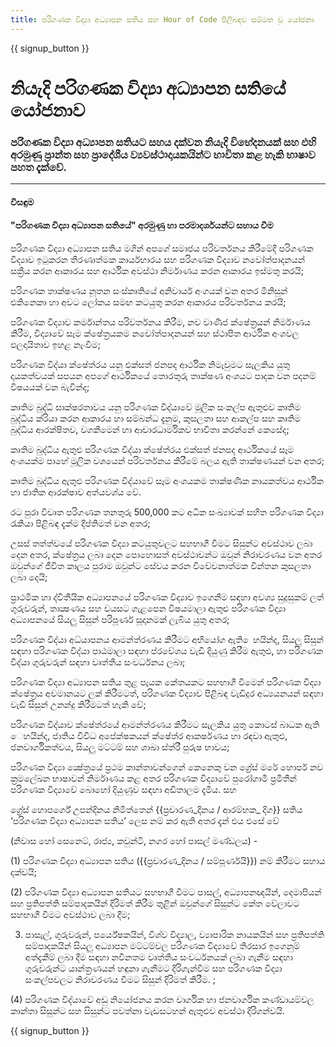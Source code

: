 ```yaml
---
title: පරිගණක විද්‍යා අධ්‍යාපන සතිය සහ Hour of Code පිලිබඳව සම්මත වූ යෝජනා
---
```


{{ signup_button }}

# නියැදි පරිගණක විද්‍යා අධ්‍යාපන සතියේ යෝජනාව

### පරිගණක විද්‍යා අධ්‍යාපන සතියට සහය දක්වන නියැදි විභේදනයක් සහ එහි අරමුණු ප්‍රාන්ත සහ ප්‍රාදේශීය ව්‍යවස්ථාදායකයින්ට භාවිතා කළ හැකි භාෂාව පහත දැක්වේ.

* * *

#### විසඳුම  


#### "පරිගණක විද්‍යා අධ්‍යාපන සතියේ" අරමුණු හා පරමාදර්ශයන්ට සහාය වීම 

පරිගණක විද්‍යා අධ්‍යාපන සතිය මගින් අපගේ සමාජය පරිවර්තනය කිරීමේදී පරිගණක විද්‍යාව ඉටුකරන තීරණාත්මක කාර්යභාරය සහ පරිගණක විද්‍යාව නවෝත්පාදනයන් සක්‍රීය කරන ආකාරය සහ ආර්ථික අවස්ථා නිර්මාණය කරන ආකාරය ඉස්මතු කරයි;

පරිගණක තාක්ෂණය නූතන සංස්කෘතියේ අනිවාර්ය අංගයක් වන අතර මිනිසුන් එකිනෙකා හා අවට ලෝකය සමඟ කටයුතු කරන ආකාරය පරිවර්තනය කරයි;

පරිගණක විද්‍යාව කර්මාන්තය පරිවර්තනය කිරීම, නව වාණිජ ක්ෂේත්‍රයන් නිර්මාණය කිරීම, විද්‍යාවේ සෑම ක්ෂේත්‍රයකම නවෝත්පාදනයන් සහ ස්ථාපිත ආර්ථික අංශවල ඵලදායිතාව ඉහළ නැංවීම;

පරිගණක විද්යා ක්ෂේත්රය යනු එක්සත් ජනපද ආර්ථික නිමැවුමට සැලකිය යුතු දායකත්වයක් සපයන අපගේ ආර්ථිකයේ තොරතුරු තාක්ෂණ අංශයට පාදක වන පදනම් විෂයයක් වන බැවින්ද;

කෘතිම බුද්ධි සාක්ෂරතාවය යනු පරිගණක විද්යාවේ මූලික සංකල්ප ඇතුළුව කෘතිම බුද්ධිය ක්රියා කරන ආකාරය හා සම්බන්ධ දැනුම, කුසලතා සහ ආකල්ප සහ කෘතිම බුද්ධිය ආරක්ෂිතව, වගකීමෙන් හා ආචාරධාර්මිකව භාවිතා කරන්නේ කෙසේද;

කෘතිම බුද්ධිය ඇතුළු පරිගණක විද්යා ක්ෂේත්රය එක්සත් ජනපද ආර්ථිකයේ සෑම අංශයක්ම පාහේ මූලික වශයෙන් පරිවර්තනය කිරීමේ බලය ඇති තාක්ෂණයන් වන අතර;

කෘතිම බුද්ධිය ඇතුළු පරිගණක විද්යාවේ සෑම අංශයකම තාක්ෂණික නායකත්වය ආර්ථික හා ජාතික ආරක්ෂාව අත්යවශ්ය වේ.

රට පුරා විවෘත පරිගණක තනතුරු 500,000 කට අධික සංඛ්‍යාවක් සහිත පරිගණක විද්‍යා රැකියා පිළිබඳ දැක්ම දීප්තිමත් වන අතර;

උසස් තත්ත්වයේ පරිගණක විද්‍යා කටයුතුවලට සහභාගී වීමට සිසුන්ට අවස්ථාව ලබා දෙන අතර, ක්ෂේත්‍රය ලබා දෙන පොහොසත් අවස්ථාවන්ට ඔවුන් නිරාවරණය වන අතර ඔවුන්ගේ ජීවිත කාලය පුරාම ඔවුන්ට සේවය කරන විවේචනාත්මක චින්තන කුසලතා ලබා දෙයි;

ප්‍රාථමික හා ද්විතීයික අධ්‍යාපනයේ පරිගණක විද්‍යාව ඉගෙනීම සඳහා අවශ්‍ය සුදුසුකම් ලත් ගුරුවරුන්, තාක්‍ෂණය සහ වයසට ගැළපෙන විෂයමාලා ඇතුළු පරිගණක විද්‍යා අධ්‍යාපනයේ සියලු සිසුන් පරිපූර්ණ සූදානමක් ලැබිය යුතු අතර;

පරිගණක විද්යා අධ්යාපනය ආමන්ත්රණය කිරීමට අභියෝග ඇති ෙහයින්ද, සියලු සිසුන් සඳහා පරිගණක විද්යා පාඨමාලා සඳහා ප්රවේශය වැඩි දියුණු කිරීම ඇතුළු, හා පරිගණක විද්යා ගුරුවරුන් සඳහා වෘත්තීය සංවර්ධනය ලබා;

පරිගණක විද්‍යා අධ්‍යාපන සතිය තුළ පැයක කේතයකට සහභාගී වීමෙන් පරිගණක විද්‍යා ක්ෂේත්‍රය අවමානයට ලක් කිරීමටත්, පරිගණක විද්‍යාව පිළිබඳ වැඩිදුර අධ්‍යයනයන් සඳහා වැඩි සිසුන් උනන්දු කිරීමටත් හැකි වේ;

පරිගණක විද්යාව ක්ෂේත්රයේ ආමන්ත්රණය කිරීමට සැලකිය යුතු කොටස් බාධක ඇති ෙහයින්ද, ජාතිය විවිධ අපේක්ෂකයන් ක්ෂේත්ර ආකර්ෂණය හා රඳවා ඇතුළු, ජනවාර්ගිකත්වය, සියලු මට්ටම් සහ ශාඛා ස්ත්රී පුරුෂ භාවය;

පරිගණක විද්‍යා ක්‍ෂේත්‍රයේ ප්‍රථම කාන්තාවන්ගෙන් කෙනෙකු වන ග්‍රේස් මරේ හොපර් නව ක්‍රමලේඛන භාෂාවන් නිර්මාණය කළ අතර පරිගණක විද්‍යාවේ පුරෝගාමී ප්‍රමිතීන් පරිගණක විද්‍යාවේ බොහෝ දියුණුව සඳහා අඩිතාලම දැමීය. සහ

ග්‍රේස් හොපර්ගේ උපන්දිනය නිමිත්තෙන් {{ප්‍රචාරණ_දිනය / ආරම්භක_ දිග}} සතිය ‘පරිගණක විද්‍යා අධ්‍යාපන සතිය’ ලෙස නම් කර ඇති අතර දැන් එය එසේ වේ<br />

(නිවාස හෝ සෙනෙට්, රාජ්‍ය, කවුන්ටි, නගර හෝ පාසල් මණ්ඩලය) -

(1) පරිගණක විද්‍යා අධ්‍යාපන සතිය ({{ප්‍රචාරණ_දිනය / සම්පූර්ණයි}}) නම් කිරීමට සහාය දක්වයි;

(2) පරිගණක විද්‍යා අධ්‍යාපන සතියට සහභාගී වීමට පාසල්, අධ්‍යාපනඥයින්, දෙමාපියන් සහ ප්‍රතිපත්ති සම්පාදකයින් දිරිමත් කිරීම තුළින් ඔවුන්ගේ සිසුන්ට කේත වේලාවට සහභාගී වීමට අවස්ථාව ලබා දීම;

3) පාසැල්, ගුරුවරුන්, පර්යේෂකයින්, විශ්ව විද්‍යාල, ව්‍යාපාරික නායකයින් සහ ප්‍රතිපත්ති සම්පාදකයින් සියලු අධ්‍යාපන මට්ටම්වල පරිගණක විද්‍යාවේ තිරසාර ඉගෙනුම් අත්දැකීම් ලබා දීම සඳහා නවීනතම වෘත්තීය සංවර්ධනයක් ලබා ගැනීම සඳහා ගුරුවරුන්ට යාන්ත්‍රණයන් හඳුනා ගැනීමට දිරිගැන්වීම සහ පරිගණක විද්‍යා සංකල්පවලට නිරාවරණය වීමට සිසුන් දිරිමත් කිරීම. ;

(4) පරිගණක විද්යාවේ අඩු නියෝජනය කරන වාර්ගික හා ජනවාර්ගික කණ්ඩායම්වල කාන්තා සිසුන්ට සහ සිසුන්ට පවත්නා වැඩසටහන් ඇතුළුව අවස්ථා දිරිගන්වයි.

{{ signup_button }}